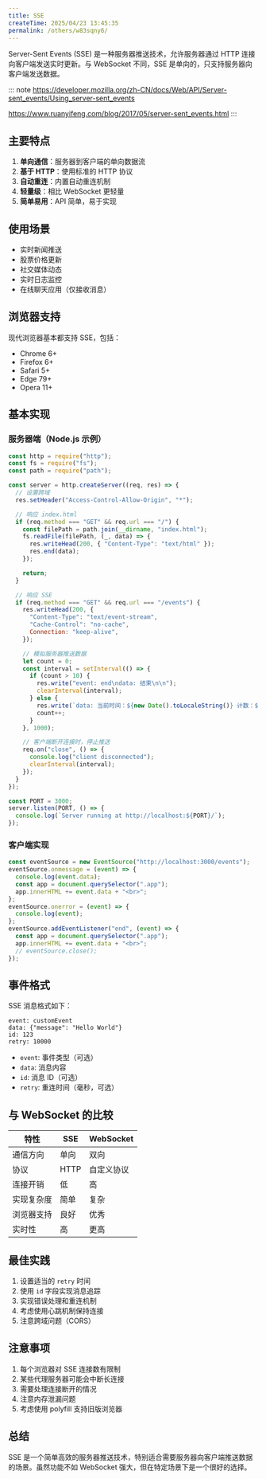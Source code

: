```yaml
---
title: SSE
createTime: 2025/04/23 13:45:35
permalink: /others/w83sqny6/
---
```


Server-Sent Events (SSE) 是一种服务器推送技术，允许服务器通过 HTTP 连接向客户端发送实时更新。与 WebSocket 不同，SSE 是单向的，只支持服务器向客户端发送数据。

::: note
<https://developer.mozilla.org/zh-CN/docs/Web/API/Server-sent_events/Using_server-sent_events>

<https://www.ruanyifeng.com/blog/2017/05/server-sent_events.html>
:::

## 主要特点

1. **单向通信**：服务器到客户端的单向数据流
2. **基于 HTTP**：使用标准的 HTTP 协议
3. **自动重连**：内置自动重连机制
4. **轻量级**：相比 WebSocket 更轻量
5. **简单易用**：API 简单，易于实现

## 使用场景

- 实时新闻推送
- 股票价格更新
- 社交媒体动态
- 实时日志监控
- 在线聊天应用（仅接收消息）

## 浏览器支持

现代浏览器基本都支持 SSE，包括：

- Chrome 6+
- Firefox 6+
- Safari 5+
- Edge 79+
- Opera 11+

## 基本实现

### 服务器端（Node.js 示例）

```javascript
const http = require("http");
const fs = require("fs");
const path = require("path");

const server = http.createServer((req, res) => {
  // 设置跨域
  res.setHeader("Access-Control-Allow-Origin", "*");

  // 响应 index.html
  if (req.method === "GET" && req.url === "/") {
    const filePath = path.join(__dirname, "index.html");
    fs.readFile(filePath, (_, data) => {
      res.writeHead(200, { "Content-Type": "text/html" });
      res.end(data);
    });

    return;
  }

  // 响应 SSE
  if (req.method === "GET" && req.url === "/events") {
    res.writeHead(200, {
      "Content-Type": "text/event-stream",
      "Cache-Control": "no-cache",
      Connection: "keep-alive",
    });

    // 模拟服务器推送数据
    let count = 0;
    const interval = setInterval(() => {
      if (count > 10) {
        res.write("event: end\ndata: 结束\n\n");
        clearInterval(interval);
      } else {
        res.write(`data: 当前时间：${new Date().toLocaleString()} 计数：${count}\n\n`);
        count++;
      }
    }, 1000);

    // 客户端断开连接时，停止推送
    req.on("close", () => {
      console.log("client disconnected");
      clearInterval(interval);
    });
  }
});

const PORT = 3000;
server.listen(PORT, () => {
  console.log(`Server running at http://localhost:${PORT}/`);
});
```

### 客户端实现

```javascript
const eventSource = new EventSource("http://localhost:3000/events");
eventSource.onmessage = (event) => {
  console.log(event.data);
  const app = document.querySelector(".app");
  app.innerHTML += event.data + "<br>";
};
eventSource.onerror = (event) => {
  console.log(event);
};
eventSource.addEventListener("end", (event) => {
  const app = document.querySelector(".app");
  app.innerHTML += event.data + "<br>";
  // eventSource.close();
});
```

## 事件格式

SSE 消息格式如下：

```
event: customEvent
data: {"message": "Hello World"}
id: 123
retry: 10000

```

- `event`: 事件类型（可选）
- `data`: 消息内容
- `id`: 消息 ID（可选）
- `retry`: 重连时间（毫秒，可选）

## 与 WebSocket 的比较

| 特性       | SSE  | WebSocket  |
| ---------- | ---- | ---------- |
| 通信方向   | 单向 | 双向       |
| 协议       | HTTP | 自定义协议 |
| 连接开销   | 低   | 高         |
| 实现复杂度 | 简单 | 复杂       |
| 浏览器支持 | 良好 | 优秀       |
| 实时性     | 高   | 更高       |

## 最佳实践

1. 设置适当的 `retry` 时间
2. 使用 `id` 字段实现消息追踪
3. 实现错误处理和重连机制
4. 考虑使用心跳机制保持连接
5. 注意跨域问题（CORS）

## 注意事项

1. 每个浏览器对 SSE 连接数有限制
2. 某些代理服务器可能会中断长连接
3. 需要处理连接断开的情况
4. 注意内存泄漏问题
5. 考虑使用 polyfill 支持旧版浏览器

## 总结

SSE 是一个简单高效的服务器推送技术，特别适合需要服务器向客户端推送数据的场景。虽然功能不如 WebSocket 强大，但在特定场景下是一个很好的选择。

